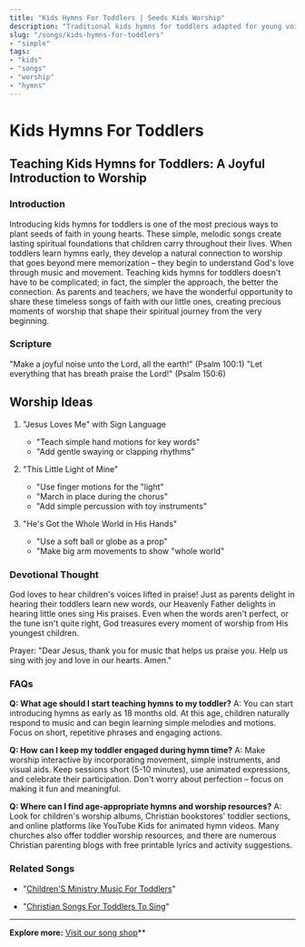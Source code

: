 ```yaml
---
title: "Kids Hymns For Toddlers | Seeds Kids Worship"
description: "Traditional kids hymns for toddlers adapted for young voices. Classic Christian music introducing children to timeless worship."
slug: "/songs/kids-hymns-for-toddlers"
- "simple"
tags:
- "kids"
- "songs"
- "worship"
- "hymns"
---
```


# Kids Hymns For Toddlers

## Teaching Kids Hymns for Toddlers: A Joyful Introduction to Worship

### Introduction
Introducing kids hymns for toddlers is one of the most precious ways to plant seeds of faith in young hearts. These simple, melodic songs create lasting spiritual foundations that children carry throughout their lives. When toddlers learn hymns early, they develop a natural connection to worship that goes beyond mere memorization – they begin to understand God's love through music and movement. Teaching kids hymns for toddlers doesn't have to be complicated; in fact, the simpler the approach, the better the connection. As parents and teachers, we have the wonderful opportunity to share these timeless songs of faith with our little ones, creating precious moments of worship that shape their spiritual journey from the very beginning.

### Scripture
"Make a joyful noise unto the Lord, all the earth!" (Psalm 100:1)
"Let everything that has breath praise the Lord!" (Psalm 150:6)

## Worship Ideas
1. "Jesus Loves Me" with Sign Language
   - "Teach simple hand motions for key words"
   - "Add gentle swaying or clapping rhythms"

2. "This Little Light of Mine"
   - "Use finger motions for the "light"
   - "March in place during the chorus"
   - "Add simple percussion with toy instruments"

3. "He's Got the Whole World in His Hands"
   - "Use a soft ball or globe as a prop"
   - "Make big arm movements to show "whole world"

### Devotional Thought
God loves to hear children's voices lifted in praise! Just as parents delight in hearing their toddlers learn new words, our Heavenly Father delights in hearing little ones sing His praises. Even when the words aren't perfect, or the tune isn't quite right, God treasures every moment of worship from His youngest children.

Prayer: "Dear Jesus, thank you for music that helps us praise you. Help us sing with joy and love in our hearts. Amen."

### FAQs

**Q: What age should I start teaching hymns to my toddler?**
A: You can start introducing hymns as early as 18 months old. At this age, children naturally respond to music and can begin learning simple melodies and motions. Focus on short, repetitive phrases and engaging actions.

**Q: How can I keep my toddler engaged during hymn time?**
A: Make worship interactive by incorporating movement, simple instruments, and visual aids. Keep sessions short (5-10 minutes), use animated expressions, and celebrate their participation. Don't worry about perfection – focus on making it fun and meaningful.

**Q: Where can I find age-appropriate hymns and worship resources?**
A: Look for children's worship albums, Christian bookstores' toddler sections, and online platforms like YouTube Kids for animated hymn videos. Many churches also offer toddler worship resources, and there are numerous Christian parenting blogs with free printable lyrics and activity suggestions.

### Related Songs

- "[Children'S Ministry Music For Toddlers](/songs/children-s-ministry-music-for-toddlers/)"

- "[Christian Songs For Toddlers To Sing](/songs/christian-songs-for-toddlers-to-sing/)"

---

**Explore more:** [Visit our song shop](https://seedskidsworship.com/shop)**

<!-- Schema Markup -->
<script type="application/ld+json">
{
  "@context": "https://schema.org",
  "@type": "MusicRecording",
  "name": "Kids Hymns For Toddlers",
  "byArtist": {
    "@type": "MusicGroup",
    "name": "Seeds Kids Worship"
  },
  "isFamilyFriendly": true,
  "url": "https://seedskidsworship.com/songs/kids-hymns-for-toddlers/"
}
</script>